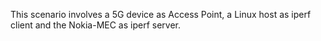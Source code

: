 This scenario involves a 5G device as Access Point, a Linux host as iperf client and the Nokia-MEC as iperf server.
